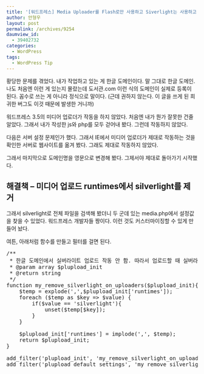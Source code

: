 ```yaml
---
title: '[워드프레스] Media Uploader를 Flash로만 사용하고 Siverlight는 사용하고 싶지 않을 때 필터'
author: 안형우
layout: post
permalink: /archives/9254
daumview_id:
  - 39402732
categories:
  - WordPress
tags:
  - WordPress Tip
---
```

황당한 문제를 겪었다. 내가 작업하고 있는 게 한글 도메인이다. 말 그대로 한글 도메인. 나도 처음엔 이런 게 있는지 몰랐는데 도서관.com 이런 식의 도메인이 실제로 등록이 된다. 꼼수로 쓰는 게 아니라 정식으로 말이다. (근데 권하지 않는다. 이 글을 쓰게 된 희귀한 버그도 이것 때문에 발생한 거니까)

워드프레스 3.5의 미디어 업로더가 작동을 하지 않았다. 처음엔 내가 뭔가 잘못한 건줄 알았다. 그래서 내가 작성한 js와 php를 모두 걷어내 봤다. 그런데 작동하지 않았다.

다음은 서버 설정 문제인가 했다. 그래서 IE에서 미디어 업로더가 제대로 작동하는 것을 확인한 서버로 웹사이트를 옮겨 봤다. 그래도 제대로 작동하지 않았다.

그래서 마지막으로 도메인명을 영문으로 변경해 봤다. 그제서야 제대로 돌아가기 시작했다.

## 해결책 &#8211; 미디어 업로드 runtimes에서 silverlight를 제거

그래서 silverlight로 전체 파일을 검색해 봤더니 두 군데 있는 media.php에서 설정값을 찾을 수 있었다. 워드프레스 개발자들 짱이다. 이런 것도 커스터마이징할 수 있게 만들어 놨다.

여튼, 아래처럼 함수를 만들고 필터를 걸면 된다.

<pre>/**
 * 한글 도메인에서 실버라이트 업로드 작동 안 함. 따라서 업로드할 때 실버라이트 업로더는 사용하지 않게 만듦.
 * @param array $plupload_init
 * @return string
 */
function my_remove_silverlight_on_uploaders($plupload_init){
	$temp = explode(',',$plupload_init['runtimes']);
	foreach ($temp as $key =&gt; $value) {
		if($value == 'silverlight'){
			unset($temp[$key]);
		}
	}

	$plupload_init['runtimes'] = implode(',', $temp);
	return $plupload_init;
}

add_filter('plupload_init', 'my_remove_silverlight_on_uploaders');
add_filter('plupload_default_settings', 'my_remove_silverlight_on_uploaders');</pre>